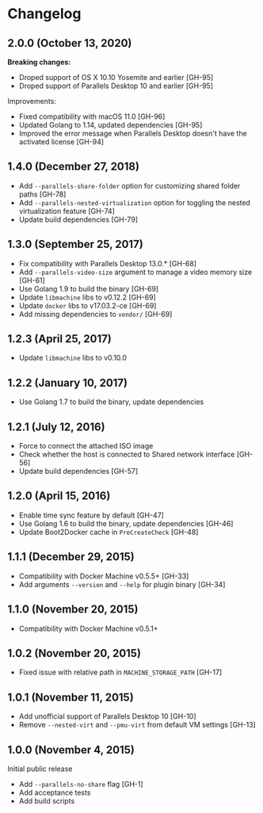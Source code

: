 # Changelog

## 2.0.0 (October 13, 2020)
**Breaking changes:**
- Droped support of OS X 10.10 Yosemite and earlier [GH-95]
- Droped support of Parallels Desktop 10 and earlier [GH-95]

Improvements:
- Fixed compatibility with macOS 11.0 [GH-96]
- Updated Golang to 1.14, updated dependencies [GH-95]
- Improved the error message when Parallels Desktop doesn't have the activated license [GH-94]

## 1.4.0 (December 27, 2018)
- Add `--parallels-share-folder` option for customizing shared folder paths [GH-78]
- Add `--parallels-nested-virtualization` option for toggling the nested virtualization feature [GH-74]
- Update build dependencies [GH-79]

## 1.3.0 (September 25, 2017)
- Fix compatibility with Parallels Desktop 13.0.* [GH-68]
- Add `--parallels-video-size` argument to manage a video memory size [GH-61]
- Use Golang 1.9 to build the binary [GH-69]
- Update `libmachine` libs to v0.12.2 [GH-69]
- Update `docker` libs to v17.03.2-ce [GH-69]
- Add missing dependencies to `vendor/` [GH-69]

## 1.2.3 (April 25, 2017)
- Update `libmachine` libs to v0.10.0

## 1.2.2 (January 10, 2017)
- Use Golang 1.7 to build the binary, update dependencies

## 1.2.1 (July 12, 2016)
- Force to connect the attached ISO image
- Check whether the host is connected to Shared network interface [GH-56]
- Update build dependencies [GH-57]

## 1.2.0 (April 15, 2016)
- Enable time sync feature by default [GH-47]
- Use Golang 1.6 to build the binary, update dependencies [GH-46]
- Update Boot2Docker cache in `PreCreateCheck` [GH-48]

## 1.1.1 (December 29, 2015)
- Compatibility with Docker Machine v0.5.5+ [GH-33]
- Add arguments `--version` and `--help` for plugin binary [GH-34]

## 1.1.0 (November 20, 2015)
- Compatibility with Docker Machine v0.5.1+

## 1.0.2 (November 20, 2015)
- Fixed issue with relative path in `MACHINE_STORAGE_PATH` [GH-17]

## 1.0.1 (November 11, 2015)
- Add unofficial support of Parallels Desktop 10 [GH-10]
- Remove `--nested-virt` and `--pmu-virt` from default VM settings [GH-13]

## 1.0.0 (November 4, 2015)
Initial public release
- Add `--parallels-no-share` flag [GH-1]
- Add acceptance tests
- Add build scripts
